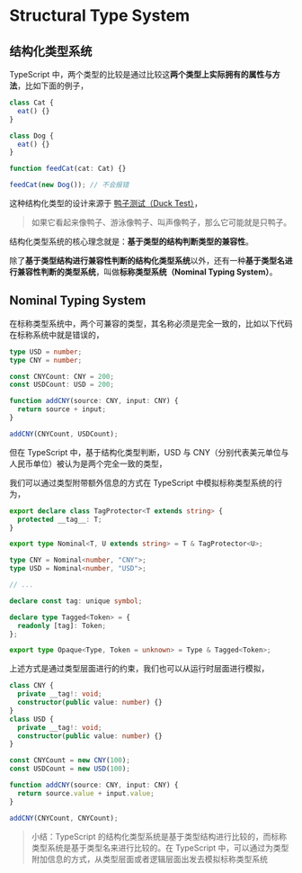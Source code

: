 # Structural Type System

## 结构化类型系统

TypeScript 中，两个类型的比较是通过比较这**两个类型上实际拥有的属性与方法**，比如下面的例子，

```ts
class Cat {
  eat() {}
}

class Dog {
  eat() {}
}

function feedCat(cat: Cat) {}

feedCat(new Dog()); // 不会报错
```

这种结构化类型的设计来源于 [鸭子测试（Duck Test）](https://zh.wikipedia.org/wiki/%E9%B8%AD%E5%AD%90%E6%B5%8B%E8%AF%95)，

> 如果它看起来像鸭子、游泳像鸭子、叫声像鸭子，那么它可能就是只鸭子。

结构化类型系统的核心理念就是：**基于类型的结构判断类型的兼容性**。

除了**基于类型结构进行兼容性判断的结构化类型系统**以外，还有一种**基于类型名进行兼容性判断的类型系统**，叫做**标称类型系统（Nominal Typing System）**。

## Nominal Typing System

在标称类型系统中，两个可兼容的类型，其名称必须是完全一致的，比如以下代码在标称系统中就是错误的，

```ts
type USD = number;
type CNY = number;

const CNYCount: CNY = 200;
const USDCount: USD = 200;

function addCNY(source: CNY, input: CNY) {
  return source + input;
}

addCNY(CNYCount, USDCount);
```

但在 TypeScript 中，基于结构化类型判断，USD 与 CNY（分别代表美元单位与人民币单位）被认为是两个完全一致的类型，

我们可以通过类型附带额外信息的方式在 TypeScript 中模拟标称类型系统的行为，

```ts
export declare class TagProtector<T extends string> {
  protected __tag__: T;
}

export type Nominal<T, U extends string> = T & TagProtector<U>;

type CNY = Nominal<number, "CNY">;
type USD = Nominal<number, "USD">;

// ...

declare const tag: unique symbol;

declare type Tagged<Token> = {
  readonly [tag]: Token;
};

export type Opaque<Type, Token = unknown> = Type & Tagged<Token>;
```

上述方式是通过类型层面进行的约束，我们也可以从运行时层面进行模拟，

```ts
class CNY {
  private __tag!: void;
  constructor(public value: number) {}
}
class USD {
  private __tag!: void;
  constructor(public value: number) {}
}

const CNYCount = new CNY(100);
const USDCount = new USD(100);

function addCNY(source: CNY, input: CNY) {
  return source.value + input.value;
}

addCNY(CNYCount, CNYCount);
```

> 小结：TypeScript 的结构化类型系统是基于类型结构进行比较的，而标称类型系统是基于类型名来进行比较的。在 TypeScript 中，可以通过为类型附加信息的方式，从类型层面或者逻辑层面出发去模拟标称类型系统
